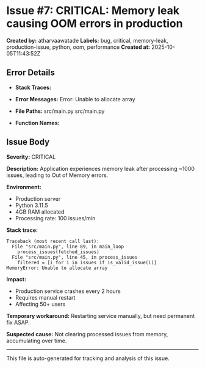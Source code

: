 # Issue #7: CRITICAL: Memory leak causing OOM errors in production

**Created by:** atharvaawatade
**Labels:** bug, critical, memory-leak, production-issue, python, oom, performance
**Created at:** 2025-10-05T11:43:52Z

## Error Details

- **Stack Traces:**

- **Error Messages:**
Error: Unable to allocate array
- **File Paths:**
src/main.py
src/main.py
- **Function Names:**


## Issue Body

**Severity:** CRITICAL

**Description:**
Application experiences memory leak after processing ~1000 issues, leading to Out of Memory errors.

**Environment:**
- Production server
- Python 3.11.5
- 4GB RAM allocated
- Processing rate: 100 issues/min

**Stack trace:**
```
Traceback (most recent call last):
  File "src/main.py", line 89, in main_loop
    process_issues(fetched_issues)
  File "src/main.py", line 45, in process_issues
    filtered = [i for i in issues if is_valid_issue(i)]
MemoryError: Unable to allocate array
```

**Impact:**
- Production service crashes every 2 hours
- Requires manual restart
- Affecting 50+ users

**Temporary workaround:**
Restarting service manually, but need permanent fix ASAP.

**Suspected cause:**
Not clearing processed issues from memory, accumulating over time.


---
This file is auto-generated for tracking and analysis of this issue.
